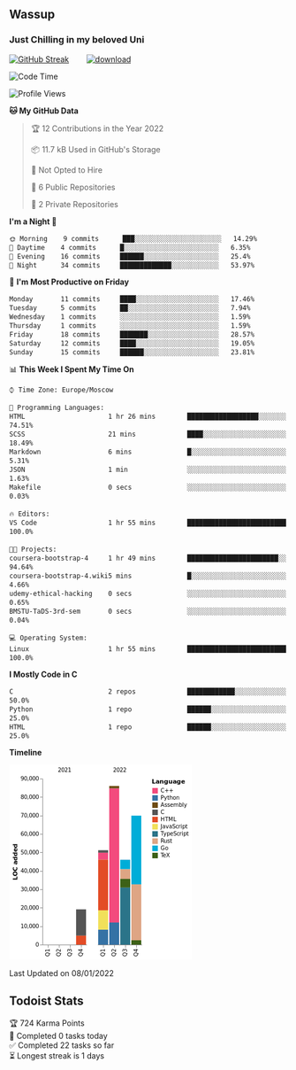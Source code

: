 ## Wassup 
### Just Chilling in my beloved Uni 

<!--
-->

[![GitHub Streak](http://github-readme-streak-stats.herokuapp.com?user=archeoss&theme=shades-of-purple&hide_border=true&date_format=j%20M%5B%20Y%5D)](https://git.io/streak-stats)&nbsp;&nbsp;&nbsp;&nbsp;&nbsp;&nbsp;&nbsp;&nbsp;[![download](https://user-images.githubusercontent.com/68448737/147796309-d8b65b1d-4dde-40d9-b03a-2b42aaa6cd43.jpeg)
](https://bmstu.ru/)

<!--START_SECTION:waka-->
![Code Time](http://img.shields.io/badge/Code%20Time-6%20hrs%2020%20mins-blue)

![Profile Views](http://img.shields.io/badge/Profile%20Views-79-blue)

**🐱 My GitHub Data** 

> 🏆 12 Contributions in the Year 2022
 > 
> 📦 11.7 kB Used in GitHub's Storage 
 > 
> 🚫 Not Opted to Hire
 > 
> 📜 6 Public Repositories 
 > 
> 🔑 2 Private Repositories  
 > 
**I'm a Night 🦉** 

```text
🌞 Morning    9 commits      ███░░░░░░░░░░░░░░░░░░░░░░   14.29% 
🌆 Daytime    4 commits      █░░░░░░░░░░░░░░░░░░░░░░░░   6.35% 
🌃 Evening    16 commits     ██████░░░░░░░░░░░░░░░░░░░   25.4% 
🌙 Night      34 commits     █████████████░░░░░░░░░░░░   53.97%

```
📅 **I'm Most Productive on Friday** 

```text
Monday       11 commits     ████░░░░░░░░░░░░░░░░░░░░░   17.46% 
Tuesday      5 commits      ██░░░░░░░░░░░░░░░░░░░░░░░   7.94% 
Wednesday    1 commits      ░░░░░░░░░░░░░░░░░░░░░░░░░   1.59% 
Thursday     1 commits      ░░░░░░░░░░░░░░░░░░░░░░░░░   1.59% 
Friday       18 commits     ███████░░░░░░░░░░░░░░░░░░   28.57% 
Saturday     12 commits     ████░░░░░░░░░░░░░░░░░░░░░   19.05% 
Sunday       15 commits     ██████░░░░░░░░░░░░░░░░░░░   23.81%

```


📊 **This Week I Spent My Time On** 

```text
⌚︎ Time Zone: Europe/Moscow

💬 Programming Languages: 
HTML                     1 hr 26 mins        ██████████████████░░░░░░░   74.51% 
SCSS                     21 mins             ████░░░░░░░░░░░░░░░░░░░░░   18.49% 
Markdown                 6 mins              █░░░░░░░░░░░░░░░░░░░░░░░░   5.31% 
JSON                     1 min               ░░░░░░░░░░░░░░░░░░░░░░░░░   1.63% 
Makefile                 0 secs              ░░░░░░░░░░░░░░░░░░░░░░░░░   0.03%

🔥 Editors: 
VS Code                  1 hr 55 mins        █████████████████████████   100.0%

🐱‍💻 Projects: 
coursera-bootstrap-4     1 hr 49 mins        ███████████████████████░░   94.64% 
coursera-bootstrap-4.wiki5 mins              █░░░░░░░░░░░░░░░░░░░░░░░░   4.66% 
udemy-ethical-hacking    0 secs              ░░░░░░░░░░░░░░░░░░░░░░░░░   0.65% 
BMSTU-TaDS-3rd-sem       0 secs              ░░░░░░░░░░░░░░░░░░░░░░░░░   0.04%

💻 Operating System: 
Linux                    1 hr 55 mins        █████████████████████████   100.0%

```

**I Mostly Code in C** 

```text
C                        2 repos             ████████████░░░░░░░░░░░░░   50.0% 
Python                   1 repo              ██████░░░░░░░░░░░░░░░░░░░   25.0% 
HTML                     1 repo              ██████░░░░░░░░░░░░░░░░░░░   25.0%

```


**Timeline**

![Chart not found](https://raw.githubusercontent.com/archeoss/archeoss/master/charts/bar_graph.png) 


 Last Updated on 08/01/2022
<!--END_SECTION:waka-->

## Todoist Stats

<!-- TODO-IST:START -->
🏆  724 Karma Points           
🌸  Completed 0 tasks today           
✅  Completed 22 tasks so far           
⏳  Longest streak is 1 days
<!-- TODO-IST:END -->
